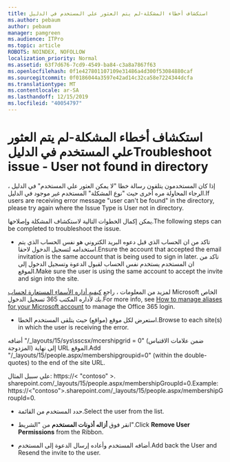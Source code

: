 ```yaml
---
title: استكشاف أخطاء المشكلة-لم يتم العثور علي المستخدم في الدليل
ms.author: pebaum
author: pebaum
manager: pamgreen
ms.audience: ITPro
ms.topic: article
ROBOTS: NOINDEX, NOFOLLOW
localization_priority: Normal
ms.assetid: 63f7d676-7cd9-4549-ba84-c3a8a7867f63
ms.openlocfilehash: 0f1e427801107109e31486a4d300f53084880caf
ms.sourcegitcommit: 0f0186044a3597e42ad14c32ca58e7224344dcfa
ms.translationtype: MT
ms.contentlocale: ar-SA
ms.lasthandoff: 12/15/2019
ms.locfileid: "40054797"
---
```

# <a name="troubleshoot-issue---user-not-found-in-directory"></a><span data-ttu-id="b0461-102">استكشاف أخطاء المشكلة-لم يتم العثور علي المستخدم في الدليل</span><span class="sxs-lookup"><span data-stu-id="b0461-102">Troubleshoot issue - User not found in directory</span></span>

<span data-ttu-id="b0461-103">إذا كان المستخدمون يتلقون رسالة خطا "لا يمكن العثور علي المستخدم" في الدليل ، الرجاء المحاولة مره أخرى حيث "نوع المشكلة" المستخدم غير موجود في الدليل.</span><span class="sxs-lookup"><span data-stu-id="b0461-103">If users are receiving error message "user can't be found" in the directory, please try again where the Issue Type is User not in directory.</span></span>

<span data-ttu-id="b0461-104">يمكن إكمال الخطوات التالية لاستكشاف المشكلة وإصلاحها.</span><span class="sxs-lookup"><span data-stu-id="b0461-104">The following steps can be completed to troubleshoot the issue.</span></span>

- <span data-ttu-id="b0461-105">تاكد من ان الحساب الذي قبل دعوه البريد الكتروني هو نفس الحساب الذي يتم استخدامه لتسجيل الدخول لاحقا.</span><span class="sxs-lookup"><span data-stu-id="b0461-105">Ensure the account that accepted the email invitation is the same account that is being used to sign in later.</span></span> <span data-ttu-id="b0461-106">تاكد من ان المستخدم يستخدم نفس الحساب لقبول الدعوة وتسجيل الدخول إلى الموقع.</span><span class="sxs-lookup"><span data-stu-id="b0461-106">Make sure the user is using the same account to accept the invite and sign into the site.</span></span> 

<span data-ttu-id="b0461-107">لمزيد من المعلومات ، راجع [كيفيه أداره الأسماء المستعارة لحساب</a> Microsoft الخاص بك لأداره المكتب 365 تسجيل الدخول](https://support.microsoft.com/help/12407/microsoft-account-how-to-manage-aliases).</span><span class="sxs-lookup"><span data-stu-id="b0461-107">For more info, see [How to manage aliases for your Microsoft account</a> to manage the Office 365 login](https://support.microsoft.com/help/12407/microsoft-account-how-to-manage-aliases).</span></span> 

- <span data-ttu-id="b0461-108">استعرض لكل موقع (مواقع) حيث يتلقى المستخدم الخطا.</span><span class="sxs-lookup"><span data-stu-id="b0461-108">Browse to each site(s) in which the user is receiving the error.</span></span> 

<span data-ttu-id="b0461-109">أضافه "/_layouts/15/sys\sscsx/mcershipgrid = 0" (ضمن علامات الاقتباس المزدوجة) إلى نهاية URL الموقع.</span><span class="sxs-lookup"><span data-stu-id="b0461-109">Add "/_layouts/15/people.aspx/membershipgroupid=0" (within the double-quotes) to the end of the site URL.</span></span> 

<span data-ttu-id="b0461-110">علي سبيل المثال: https://< "contoso" >. sharepoint.com/_layouts/15/people.aspx/membershipGroupId=0.</span><span class="sxs-lookup"><span data-stu-id="b0461-110">Example: https://<"contoso">.sharepoint.com/_layouts/15/people.aspx/membershipGroupId=0.</span></span>

- <span data-ttu-id="b0461-111">حدد المستخدم من القائمة.</span><span class="sxs-lookup"><span data-stu-id="b0461-111">Select the user from the list.</span></span>

- <span data-ttu-id="b0461-112">انقر فوق **أزاله أذونات المستخدم** من "الشريط".</span><span class="sxs-lookup"><span data-stu-id="b0461-112">Click **Remove User Permissions** from the Ribbon.</span></span> 
-  <span data-ttu-id="b0461-113">أضافه المستخدم وأعاده إرسال الدعوة إلى المستخدم.</span><span class="sxs-lookup"><span data-stu-id="b0461-113">Add back the User and Resend the invite to the user.</span></span>

